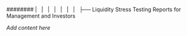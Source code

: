 ######## |   |   |   |   |   |   |   ├── Liquidity Stress Testing Reports for Management and Investors

*Add content here*
